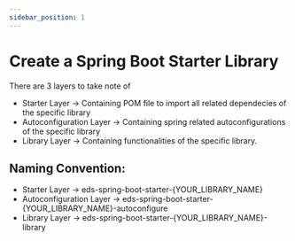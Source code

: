 ```yaml
---
sidebar_position: 1
---
```


# Create a Spring Boot Starter Library

There are 3 layers to take note of
- Starter Layer → Containing POM file to import all related dependecies of the specific library
- Autoconfiguration Layer → Containing spring related autoconfigurations of the specific library
- Library Layer → Containing functionalities of the specific library.

## Naming Convention:
- Starter Layer → eds-spring-boot-starter-{YOUR_LIBRARY_NAME}
- Autoconfiguration Layer → eds-spring-boot-starter-{YOUR_LIBRARY_NAME}-autoconfigure
- Library Layer → eds-spring-boot-starter-{YOUR_LIBRARY_NAME}-library
